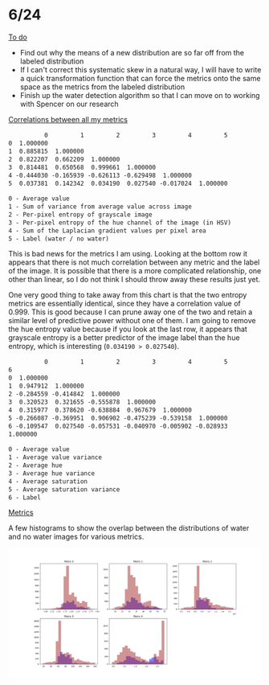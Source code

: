 # 6/24

<u>To do</u>

- Find out why the means of a new distribution are so far off from the labeled distribution
- If I can't correct this systematic skew in a natural way, I will have to write a quick transformation function that can force the metrics onto the same space as the metrics from the labeled distribution
- Finish up the water detection algorithm so that I can move on to working with Spencer on our research

<u>Correlations between all my metrics</u>

```
          0         1         2         3         4         5
0  1.000000  
1  0.885815  1.000000  
2  0.822207  0.662209  1.000000  
3  0.814481  0.650568  0.999661  1.000000 
4 -0.444030 -0.165939 -0.626113 -0.629498  1.000000 
5  0.037381  0.142342  0.034190  0.027540 -0.017024  1.000000
```

```
0 - Average value
1 - Sum of variance from average value across image
2 - Per-pixel entropy of grayscale image
3 - Per-pixel entropy of the hue channel of the image (in HSV)
4 - Sum of the Laplacian gradient values per pixel area 
5 - Label (water / no water)
```

This is bad news for the metrics I am using. Looking at the bottom row it appears that there is not much correlation between any metric and the label of the image. It is possible that there is a more complicated relationship, one other than linear, so I do not think I should throw away these results just yet.

One very good thing to take away from this chart is that the two entropy metrics are essentially identical, since they have a correlation value of 0.999. This is good because I can prune away one of the two and retain a similar level of predictive power without one of them. I am going to remove the hue entropy value because if you look at the last row, it appears that grayscale entropy is a better predictor of the image label than the hue entropy, which is interesting (`0.034190 > 0.027540`).

```
          0         1         2         3         4         5         6
0  1.000000  
1  0.947912  1.000000 
2 -0.284559 -0.414842  1.000000 
3  0.320523  0.321655 -0.555878  1.000000  
4  0.315977  0.378620 -0.638884  0.967679  1.000000 
5 -0.266087 -0.369951  0.906902 -0.475239 -0.539158  1.000000 
6 -0.109547  0.027540 -0.057531 -0.040970 -0.005902 -0.028933  1.000000
```

```
0 - Average value
1 - Average value variance
2 - Average hue
3 - Average hue variance
4 - Average saturation
5 - Average saturation variance
6 - Label
```



<u>Metrics</u>

A few histograms to show the overlap between the distributions of water and no water images for various metrics.

![Metrics Pt. 1](images/metrics_predictive_accuracy.png)